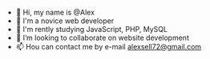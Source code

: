 - 👋 Hi, my name is @Alex
- 👀 I'm a novice web developer
- 🌱 I'm rently studying JavaScript, PHP, MySQL 
- 💞️ I’m looking to collaborate on website development
- 📫 Нou can contact me by e-mail alexsell72@gmail.com

<!---
AlexSell0/AlexSell0 is a ✨ special ✨ repository because its `README.md` (this file) appears on your GitHub profile.
You can click the Preview link to take a look at your changes.
--->
